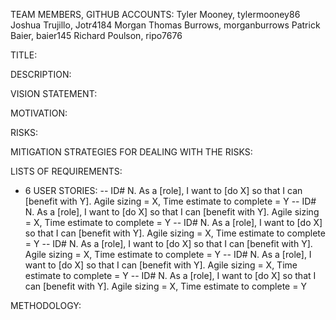 TEAM MEMBERS,   GITHUB ACCOUNTS:
Tyler Mooney,   tylermooney86
Joshua Trujillo,   Jotr4184
Morgan Thomas Burrows,   morganburrows
Patrick Baier,   baier145
Richard Poulson,   ripo7676

TITLE:

DESCRIPTION:

VISION STATEMENT:

MOTIVATION:

RISKS:

MITIGATION STRATEGIES FOR DEALING WITH THE RISKS:

LISTS OF REQUIREMENTS:
- 6 USER STORIES:
-- ID# N.  As a [role], I want to [do X] so that I can [benefit with Y].  Agile sizing = X, Time estimate to complete = Y
-- ID# N.  As a [role], I want to [do X] so that I can [benefit with Y].  Agile sizing = X, Time estimate to complete = Y
-- ID# N.  As a [role], I want to [do X] so that I can [benefit with Y].  Agile sizing = X, Time estimate to complete = Y
-- ID# N.  As a [role], I want to [do X] so that I can [benefit with Y].  Agile sizing = X, Time estimate to complete = Y
-- ID# N.  As a [role], I want to [do X] so that I can [benefit with Y].  Agile sizing = X, Time estimate to complete = Y
-- ID# N.  As a [role], I want to [do X] so that I can [benefit with Y].  Agile sizing = X, Time estimate to complete = Y

METHODOLOGY:

